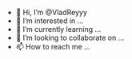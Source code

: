 - 👋 Hi, I’m @VladReyyy
- 👀 I’m interested in ...
- 🌱 I’m currently learning ...
- 💞️ I’m looking to collaborate on ...
- 📫 How to reach me ...

<!---
VladReyyy/VladReyyy is a ✨ special ✨ repository because its `README.md` (this file) appears on your GitHub profile.
You can click the Preview link to take a look at your changes.
--->
